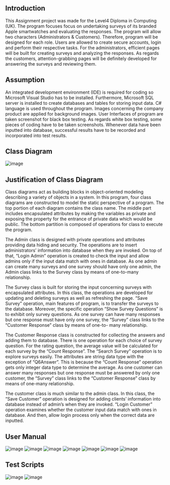 ## Introduction

This Assignment project was made for the Level4 Diploma in Computing (UK). The program focuses 
focus on undertaking surveys of its branded Apple smartwatches and evaluating
the responses. The program will allow two characters (Administrators & Customers). Therefore,
program will be designed for each role. Users are allowed to create secure accounts, login and
perform their respective tasks. For the administrators, efficient pages will be built for creating
surveys and analyzing the responses. As regards the customers, attention-grabbing pages will
be definitely developed for answering the surveys and reviewing them. 


## Assumption
An integrated development environment (IDE) is required for coding so Microsoft Visual
Studio has to be installed. Furthermore, Microsoft SQL server is installed to create databases
and tables for storing input data. C# language is used throughout the program. Images
concerning the company product are applied for background images. User Interfaces of
program are taken screenshot for black box testing. As regards white box testing, some pieces
of coding have to be taken screenshots. Whenever data have been inputted into database,
successful results have to be recorded and incorporated into test results.

## Class Diagram
![image](https://github.com/yethuhlaing/Apple-Survey-Destop-Application/assets/112906488/bbbcf096-3f7a-4149-acc2-daf5eecb8993)

## Justification of Class Diagram

Class diagrams act as building blocks in object-oriented modeling describing a variety of objects in a system. In this program, four class diagrams are constructed to model the static perspective of a program. The top portion of each diagram contains the class name. The middle part includes encapsulated attributes by making the variables as private and exposing the property for the entrance of private data which would be public. The bottom partition is composed of operations for class to execute the program.

The Admin class is designed with private operations and attributes providing data hiding and security. The operations are to insert administrators’ information into database when they are invoked. On top of that, “Login Admin” operation is created to check the input and allow admins only if the input data match with ones in database. As one admin can create many surveys and one survey should have only one admin, the Admin class links to the Survey class by means of one-to-many relationship.

The Survey class is built for storing the input concerning surveys with encapsulated attributes. In this class, the operations are developed for updating and deleting surveys as well as refreshing the page. “Save Survey” operation, main features of program, is to transfer the surveys to the database. Moreover, the specific operation “Show Survey Questions” is to exhibit only survey questions. As one survey can have many responses but one response must have only one survey, the “Survey” class links to the “Customer Response” class by means of one-to- many relationship.

The Customer Response class is constructed for collecting the answers and adding them to database. There is one operation for each choice of survey question. For the rating question, the average value will be calculated for each survey by the “Count Response”. The “Search Survey” operation is to explore surveys easily. The attributes are string data type with the exception of “Q6Answer”. This is because the “Count Response” operation gets only integer data type to determine the average. As one customer can answer many responses but one response must be answered by only one customer, the “Survey” class links to the “Customer Response” class by means of one-many relationship.

The customer class is much similar to the admin class. In this class, the “Save Customer” operation is designed for adding clients’ information into database instead of admin’s when they are invoked. “Login Customer” operation examines whether the customer input data match with ones in database. And then, allow login process only when the correct data are inputted.

## User Manual


![image](https://github.com/yethuhlaing/Apple-Survey-Destop-Application/assets/112906488/7a6b54d1-1ab9-4a6c-a0d8-75965b127529)
![image](https://github.com/yethuhlaing/Apple-Survey-Destop-Application/assets/112906488/e91a5da3-6ad2-4564-82b6-636189d76706)
![image](https://github.com/yethuhlaing/Apple-Survey-Destop-Application/assets/112906488/18a6804f-3b6b-48d8-adfe-402598d2564b)
![image](https://github.com/yethuhlaing/Apple-Survey-Destop-Application/assets/112906488/e77ac59b-a395-427f-90a0-4a43f38a1d65)
![image](https://github.com/yethuhlaing/Apple-Survey-Destop-Application/assets/112906488/f7a202ae-0c9f-4c3d-85df-a2aa5e77c200)
![image](https://github.com/yethuhlaing/Apple-Survey-Destop-Application/assets/112906488/93937855-d116-42d5-a91a-159149c68b81)
![image](https://github.com/yethuhlaing/Apple-Survey-Destop-Application/assets/112906488/5bb1a90e-e0e7-4a47-8a68-3de0313a994e)

## Test Scripts
![image](https://github.com/yethuhlaing/Apple-Survey-Destop-Application/assets/112906488/2fd06c04-11d6-4381-acec-228c3d04f6d5)
![image](https://github.com/yethuhlaing/Apple-Survey-Destop-Application/assets/112906488/b0094dd4-274a-4199-89c7-6634495d6529)
